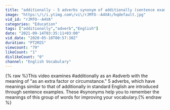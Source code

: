 ```yaml
---
title: "additionally - 5 adverbs synonym of additionally (sentence examples)"
image: "https:\/\/i.ytimg.com\/vi\/rJMfO--A4VA\/hqdefault.jpg"
vid_id: "rJMfO--A4VA"
categories: "Education"
tags: ["additionally","adverb","English"]
date: "2021-09-14T03:35:11+03:00"
vid_date: "2020-05-10T00:57:30Z"
duration: "PT2M2S"
viewcount: "79"
likeCount: "1"
dislikeCount: "0"
channel: "English Vocabulary"
---
```

{% raw %}This video examines #additionally as an #adverb with the meaning of &quot;as an extra factor or circumstance.&quot; 5 adverbs, which have meanings similar to that of additionally in standard English are introduced through sentence examples. These #synonyms help you to remember the meanings of this group of words for improving your vocabulary.{% endraw %}
